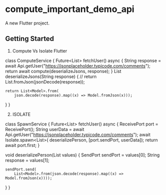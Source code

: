 # compute_important_demo_api

A new Flutter project.

## Getting Started

1. Compute Vs Isolate Flutter

class ComputeService {
  Future<List<Model>> fetchUser() async {
    String response =
        await Api.getUser("https://jsonplaceholder.typicode.com/comments");
    return await compute(deserializeJsons, response);
  }
  List<Model> deserializeJsons(String response) {
    // return List<Model>.fromJson(jsonDecode(response));

    return List<Model>.from(
        json.decode(response).map((x) => Model.fromJson(x)));
  }
}

2. ISOLATE

class SpawnService {
  Future<List<Model>> fetchUser() async {
    ReceivePort port = ReceivePort();
    String userData =
        await Api.getUser("https://jsonplaceholder.typicode.com/comments");
    await Isolate.spawn<List<dynamic>>(
        deserializePerson, [port.sendPort, userData]);
    return await port.first;
  }

  void deserializePerson(List<dynamic> values) {
    SendPort sendPort = values[0];
    String response = values[1];

    sendPort.send(
        List<Model>.from(json.decode(response).map((x) => Model.fromJson(x))));
  }
}
